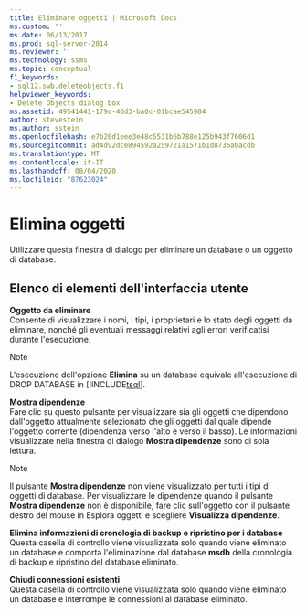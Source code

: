 ```yaml
---
title: Eliminare oggetti | Microsoft Docs
ms.custom: ''
ms.date: 06/13/2017
ms.prod: sql-server-2014
ms.reviewer: ''
ms.technology: ssms
ms.topic: conceptual
f1_keywords:
- sql12.swb.deleteobjects.f1
helpviewer_keywords:
- Delete Objects dialog box
ms.assetid: 49541441-179c-40d3-ba0c-01bcae545984
author: stevestein
ms.author: sstein
ms.openlocfilehash: e7b20d1eee3e48c5531b6b788e125b943f7606d1
ms.sourcegitcommit: ad4d92dce894592a259721a1571b1d8736abacdb
ms.translationtype: MT
ms.contentlocale: it-IT
ms.lasthandoff: 08/04/2020
ms.locfileid: "87623024"
---
```

# <a name="delete-objects"></a>Elimina oggetti
  Utilizzare questa finestra di dialogo per eliminare un database o un oggetto di database.  
  
## <a name="ui-element-list"></a>Elenco di elementi dell'interfaccia utente  
 **Oggetto da eliminare**  
 Consente di visualizzare i nomi, i tipi, i proprietari e lo stato degli oggetti da eliminare, nonché gli eventuali messaggi relativi agli errori verificatisi durante l'esecuzione.  
  
> [!NOTE]  
>  L'esecuzione dell'opzione **Elimina** su un database equivale all'esecuzione di DROP DATABASE in [!INCLUDE[tsql](../../includes/tsql-md.md)].  
  
 **Mostra dipendenze**  
 Fare clic su questo pulsante per visualizzare sia gli oggetti che dipendono dall'oggetto attualmente selezionato che gli oggetti dal quale dipende l'oggetto corrente (dipendenza verso l'alto e verso il basso). Le informazioni visualizzate nella finestra di dialogo **Mostra dipendenze** sono di sola lettura.  
  
> [!NOTE]  
>  Il pulsante **Mostra dipendenze** non viene visualizzato per tutti i tipi di oggetti di database. Per visualizzare le dipendenze quando il pulsante **Mostra dipendenze** non è disponibile, fare clic sull'oggetto con il pulsante destro del mouse in Esplora oggetti e scegliere **Visualizza dipendenze**.  
  
 **Elimina informazioni di cronologia di backup e ripristino per i database**  
 Questa casella di controllo viene visualizzata solo quando viene eliminato un database e comporta l'eliminazione dal database **msdb** della cronologia di backup e ripristino del database eliminato.  
  
 **Chiudi connessioni esistenti**  
 Questa casella di controllo viene visualizzata solo quando viene eliminato un database e interrompe le connessioni al database eliminato.  
  
  
